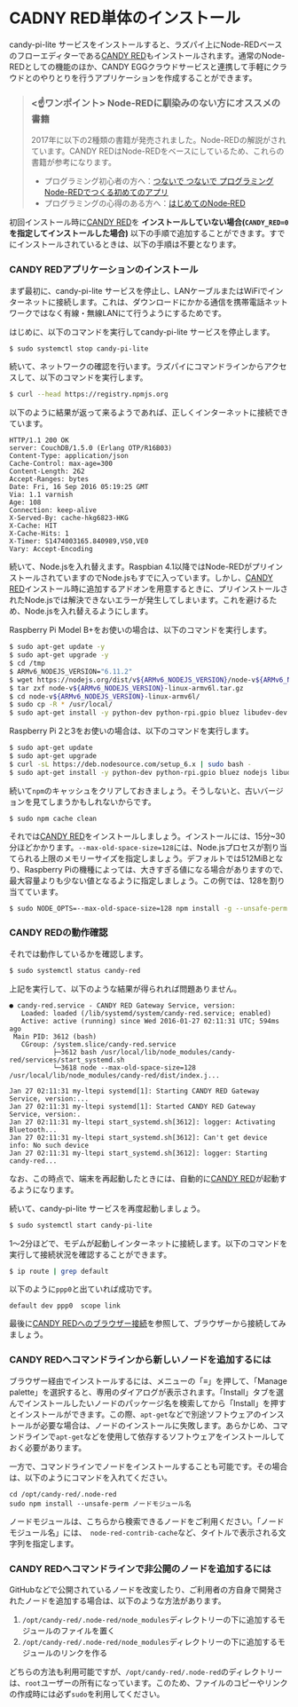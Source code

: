 <!-- toc -->

# CADNY RED単体のインストール

candy-pi-lite サービスをインストールすると、ラズパイ上にNode-REDベースのフローエディターである[CANDY RED](https://github.com/CANDY-LINE/candy-red)もインストールされます。通常のNode-REDとしての機能のほか、CANDY EGGクラウドサービスと連携して手軽にクラウドとのやりとりを行うアプリケーションを作成することができます。

> ### <☝️ワンポイント> Node-REDに馴染みのない方にオススメの書籍
>
> 2017年に以下の2種類の書籍が発売されました。Node-REDの解説がされています。CANDY REDはNode-REDをベースにしているため、これらの書籍が参考になります。
>
> - プログラミング初心者の方へ：[つないで つないで プログラミング Node-REDでつくる初めてのアプリ](https://www.amazon.co.jp/%E3%81%A4%E3%81%AA%E3%81%84%E3%81%A7-%E3%83%97%E3%83%AD%E3%82%B0%E3%83%A9%E3%83%9F%E3%83%B3%E3%82%B0-Node-RED%E3%81%A7%E3%81%A4%E3%81%8F%E3%82%8B%E5%88%9D%E3%82%81%E3%81%A6%E3%81%AE%E3%82%A2%E3%83%97%E3%83%AA-%E6%97%A5%E7%AB%8B-Node-RED%E3%82%A8%E3%83%90%E3%83%B3%E3%82%B8%E3%82%A7%E3%83%AA%E3%82%B9%E3%83%88/dp/486594107X/ref=pd_bxgy_14_img_2?_encoding=UTF8&psc=1&refRID=SFBN3VN5CEB3HPJ1MSZ3)
> - プログラミングの心得のある方へ：[はじめてのNode‐RED](https://www.amazon.co.jp/%E3%81%AF%E3%81%98%E3%82%81%E3%81%A6%E3%81%AENode%E2%80%90RED-I%E3%83%BB-BOOKS-Node%E2%80%90RED%E3%83%A6%E3%83%BC%E3%82%B6%E3%83%BC%E3%82%B0%E3%83%AB%E3%83%BC%E3%83%97%E3%82%B8%E3%83%A3%E3%83%91%E3%83%B3/dp/4777520269/ref=sr_1_1?s=books&ie=UTF8&qid=1510564607&sr=1-1&keywords=%E3%81%AF%E3%81%98%E3%82%81%E3%81%A6%E3%81%AENode%E2%80%90RED+%28I%E3%83%BBO+BOOKS%29&dpID=51preNH1xkL&preST=_SY291_BO1,204,203,200_QL40_)

初回インストール時に[CANDY RED](https://github.com/CANDY-LINE/candy-red)を **インストールしていない場合(`CANDY_RED=0`を指定してインストールした場合)** 以下の手順で追加することができます。すでにインストールされているときは、以下の手順は不要となります。

### CANDY REDアプリケーションのインストール

まず最初に、candy-pi-lite サービスを停止し、LANケーブルまたはWiFiでインターネットに接続します。これは、ダウンロードにかかる通信を携帯電話ネットワークではなく有線・無線LANにて行うようにするためです。

はじめに、以下のコマンドを実行してcandy-pi-lite サービスを停止します。

```bash
$ sudo systemctl stop candy-pi-lite
```

続いて、ネットワークの確認を行います。ラズパイにコマンドラインからアクセスして、以下のコマンドを実行します。

```bash
$ curl --head https://registry.npmjs.org
```

以下のように結果が返って来るようであれば、正しくインターネットに接続できています。

```
HTTP/1.1 200 OK
server: CouchDB/1.5.0 (Erlang OTP/R16B03)
Content-Type: application/json
Cache-Control: max-age=300
Content-Length: 262
Accept-Ranges: bytes
Date: Fri, 16 Sep 2016 05:19:25 GMT
Via: 1.1 varnish
Age: 108
Connection: keep-alive
X-Served-By: cache-hkg6823-HKG
X-Cache: HIT
X-Cache-Hits: 1
X-Timer: S1474003165.840989,VS0,VE0
Vary: Accept-Encoding
```

続いて、Node.jsを入れ替えます。Raspbian 4.1以降ではNode-REDがプリインストールされていますのでNode.jsもすでに入っています。しかし、[CANDY RED](https://github.com/CANDY-LINE/candy-red)インストール時に追加するアドオンを用意するときに、プリインストールされたNode.jsでは解決できないエラーが発生してしまいます。これを避けるため、Node.jsを入れ替えるようにします。

Raspberry Pi Model B+をお使いの場合は、以下のコマンドを実行します。
```bash
$ sudo apt-get update -y
$ sudo apt-get upgrade -y
$ cd /tmp
$ ARMv6_NODEJS_VERSION="6.11.2"
$ wget https://nodejs.org/dist/v${ARMv6_NODEJS_VERSION}/node-v${ARMv6_NODEJS_VERSION}-linux-armv6l.tar.gz
$ tar zxf node-v${ARMv6_NODEJS_VERSION}-linux-armv6l.tar.gz
$ cd node-v${ARMv6_NODEJS_VERSION}-linux-armv6l/
$ sudo cp -R * /usr/local/
$ sudo apt-get install -y python-dev python-rpi.gpio bluez libudev-dev
```

Raspberry Pi 2と3をお使いの場合は、以下のコマンドを実行します。
```bash
$ sudo apt-get update
$ sudo apt-get upgrade
$ curl -sL https://deb.nodesource.com/setup_6.x | sudo bash -
$ sudo apt-get install -y python-dev python-rpi.gpio bluez nodejs libudev-dev
```

続いて`npm`のキャッシュをクリアしておきましょう。そうしないと、古いバージョンを見てしまうかもしれないからです。
```
$ sudo npm cache clean
```

それでは[CANDY RED](https://github.com/CANDY-LINE/candy-red)をインストールしましょう。インストールには、15分~30分ほどかかります。`--max-old-space-size=128`には、Node.jsプロセスが割り当てられる上限のメモリーサイズを指定しましょう。デフォルトでは512MiBとなり、Raspberry Piの機種によっては、大きすぎる値になる場合がありますので、最大容量よりも少ない値となるように指定しましょう。この例では、128を割り当てています。

```bash
$ sudo NODE_OPTS=--max-old-space-size=128 npm install -g --unsafe-perm candy-red
```

### CANDY REDの動作確認

それでは動作しているかを確認します。
```bash
$ sudo systemctl status candy-red
```

上記を実行して、以下のような結果が得られれば問題ありません。

    ● candy-red.service - CANDY RED Gateway Service, version:
       Loaded: loaded (/lib/systemd/system/candy-red.service; enabled)
       Active: active (running) since Wed 2016-01-27 02:11:31 UTC; 594ms ago
     Main PID: 3612 (bash)
       CGroup: /system.slice/candy-red.service
               ├─3612 bash /usr/local/lib/node_modules/candy-red/services/start_systemd.sh
               └─3618 node --max-old-space-size=128 /usr/local/lib/node_modules/candy-red/dist/index.j...

    Jan 27 02:11:31 my-ltepi systemd[1]: Starting CANDY RED Gateway Service, version:...
    Jan 27 02:11:31 my-ltepi systemd[1]: Started CANDY RED Gateway Service, version:.
    Jan 27 02:11:31 my-ltepi start_systemd.sh[3612]: logger: Activating Bluetooth...
    Jan 27 02:11:31 my-ltepi start_systemd.sh[3612]: Can't get device info: No such device
    Jan 27 02:11:31 my-ltepi start_systemd.sh[3612]: logger: Starting candy-red...

なお、この時点で、端末を再起動したときには、自動的に[CANDY RED](https://github.com/CANDY-LINE/candy-red)が起動するようになります。

続いて、candy-pi-lite サービスを再度起動しましょう。
```bash
$ sudo systemctl start candy-pi-lite
```

1〜2分ほどで、モデムが起動しインターネットに接続します。以下のコマンドを実行して接続状況を確認することができます。

```bash
$ ip route | grep default
```

以下のように`ppp0`と出ていれば成功です。
```
default dev ppp0  scope link
```

最後に[CANDY REDへのブラウザー接続](browsing-candy-red.md)を参照して、ブラウザーから接続してみましょう。

### CANDY REDへコマンドラインから新しいノードを追加するには

ブラウザー経由でインストールするには、メニューの「≡」を押して、「Manage palette」を選択すると、専用のダイアログが表示されます。「Install」タブを選んでインストールしたいノードのパッケージ名を検索してから「Install」を押すとインストールができます。この際、`apt-get`などで別途ソフトウェアのインストールが必要な場合は、ノードのインストールに失敗します。あらかじめ、コマンドラインで`apt-get`などを使用して依存するソフトウェアをインストールしておく必要があります。

一方で、コマンドラインでノードをインストールすることも可能です。その場合は、以下のようにコマンドを入れてください。

```
cd /opt/candy-red/.node-red
sudo npm install --unsafe-perm ノードモジュール名
```

ノードモジュールは、こちらから検索できるノードをご利用ください。「ノードモジュール名」には、`
node-red-contrib-cache`など、タイトルで表示される文字列を指定します。

### CANDY REDへコマンドラインで非公開のノードを追加するには

GitHubなどで公開されているノードを改変したり、ご利用者の方自身で開発されたノードを追加する場合は、以下のような方法があります。

1. `/opt/candy-red/.node-red/node_modules`ディレクトリーの下に追加するモジュールのファイルを置く
1. `/opt/candy-red/.node-red/node_modules`ディレクトリーの下に追加するモジュールのリンクを作る

どちらの方法も利用可能ですが、`/opt/candy-red/.node-red`のディレクトリーは、`root`ユーザーの所有になっています。このため、ファイルのコピーやリンクの作成時には必ず`sudo`を利用してください。
